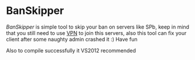 # BanSkipper
*BanSkipper* is simple tool to skip your ban on servers like SPb, keep in mind that you still need to use [VPN](https://www.softether.org) to join this servers, also this tool can fix your client after some naughty admin crashed it :) Have fun

Also to compile successfully it VS2012 recommended
